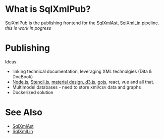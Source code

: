 
# What is SqlXmlPub?

SqlXmlPub is the publishing frontend for the [SqlXmlAst](https://github.com/jurgenei/SqlXmlAst/blob/master/README.md), [SqlXmlLin](https://github.com/jurgenei/SqlXmlLin/blob/master/README.md) pipeline. *this is work in pogress*

# Publishing
Ideas
* linking technical documentation, leveraging XML technolgies (Dita & DocBook)
* [Node.js](https://nodejs.org/en/about/), [Stencil.js](https://stenciljs.com/docs/introduction), [material design, d3.js](https://material.io/design/), [gojs](https://gojs.net/latest/index.html), react, vue and all that.
* Multimodel databases - need to store xml/csv data and graphs
* Dockerized solution

# See Also
*  [SqlXmlAst](https://github.com/jurgenei/SqlXmlAst/blob/master/README.md)
*  [SqlXmlLin](https://github.com/jurgenei/SqlXmlLin/blob/master/README.md)



